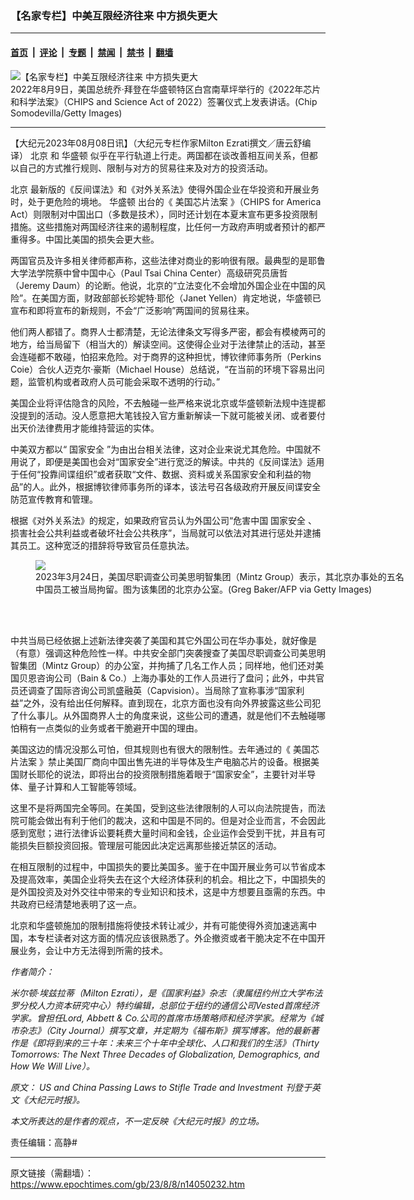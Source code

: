 ### 【名家专栏】中美互限经济往来 中方损失更大

---

#### [首页](../../../..?n14050232) &nbsp;|&nbsp; [评论](../../../../../epoch-comment?n14050232) &nbsp;|&nbsp; [专题](../../../../../epoch-special?n14050232) &nbsp;|&nbsp; [禁闻](../../../../../epoch-news?n14050232) &nbsp;|&nbsp; [禁书](../../../../../books?n14050232) &nbsp;|&nbsp; [翻墙](https://github.com/gfw-breaker/nogfw/blob/master/README.md?n14050232)


<div><img alt="【名家专栏】中美互限经济往来 中方损失更大" class="attachment-djy_600_400 size-djy_600_400 wp-post-image" src="https://i.epochtimes.com/assets/uploads/2023/08/id14050280-GettyImages-1413836688-600x400.jpg"/>
<div class="caption">
 2022年8月9日，美国总统乔‧拜登在华盛顿特区白宫南草坪举行的《2022年芯片和科学法案》（CHIPS and Science Act of 2022）签署仪式上发表讲话。(Chip Somodevilla/Getty Images)
</div></div><hr/><div class="post_content" id="artbody" itemprop="articleBody">
 <!-- article content begin -->
 <p>
  【大纪元2023年08月08日讯】（大纪元专栏作家Milton Ezrati撰文／唐云舒编译）
  <ok href="https://www.epochtimes.com/gb/tag/%E5%8C%97%E4%BA%AC.html">
   北京
  </ok>
  和
  <ok href="https://www.epochtimes.com/gb/tag/%E5%8D%8E%E7%9B%9B%E9%A1%BF.html">
   华盛顿
  </ok>
  似乎在平行轨道上行走。两国都在谈改善相互间关系，但都以自己的方式推行规则、限制与对方的贸易往来及对方的投资活动。
 </p>
 <p>
  <ok href="https://www.epochtimes.com/gb/tag/%E5%8C%97%E4%BA%AC.html">
   北京
  </ok>
  最新版的《反间谍法》和《对外关系法》使得外国企业在华投资和开展业务时，处于更危险的境地。
  <ok href="https://www.epochtimes.com/gb/tag/%E5%8D%8E%E7%9B%9B%E9%A1%BF.html">
   华盛顿
  </ok>
  出台的《
  <ok href="https://www.epochtimes.com/gb/tag/%E7%BE%8E%E5%9B%BD%E8%8A%AF%E7%89%87%E6%B3%95%E6%A1%88.html">
   美国芯片法案
  </ok>
  》（CHIPS for America Act）则限制对中国出口（多数是技术），同时还计划在本夏末宣布更多投资限制措施。这些措施对两国经济往来的遏制程度，比任何一方政府声明或者预计的都严重得多。中国比美国的损失会更大些。
 </p>
 <p>
  两国官员及许多相关律师都声称，这些法律对商业的影响很有限。最典型的是耶鲁大学法学院蔡中曾中国中心（Paul Tsai China Center）高级研究员唐哲（Jeremy Daum）的论断。他说，北京的“立法变化不会增加外国企业在中国的风险”。在美国方面，财政部部长珍妮特‧耶伦（Janet Yellen）肯定地说，华盛顿已宣布和即将宣布的新规则，不会“广泛影响”两国间的贸易往来。
 </p>
 <p>
  他们两人都错了。商界人士都清楚，无论法律条文写得多严密，都会有模棱两可的地方，给当局留下（相当大的）解读空间。这使得企业对于法律禁止的活动，甚至会连碰都不敢碰，怕招来危险。对于商界的这种担忧，博钦律师事务所（Perkins Coie）合伙人迈克尔‧豪斯（Michael House）总结说，“在当前的环境下容易出问题，监管机构或者政府人员可能会采取不透明的行动。”
 </p>
 <p>
  美国企业将评估隐含的风险，不去触碰一些严格来说北京或华盛顿新法规中连提都没提到的活动。没人愿意把大笔钱投入官方重新解读一下就可能被关闭、或者要付出天价法律费用才能维持营运的实体。
 </p>
 <p>
  中美双方都以“
  <ok href="https://www.epochtimes.com/gb/tag/%E5%9B%BD%E5%AE%B6%E5%AE%89%E5%85%A8.html">
   国家安全
  </ok>
  ”为由出台相关法律，这对企业来说尤其危险。中国就不用说了，即便是美国也会对“国家安全”进行宽泛的解读。中共的《反间谍法》适用于任何“投靠间谍组织”或者获取“文件、数据、资料或关系国家安全和利益的物品”的人。此外，根据博钦律师事务所的译本，该法号召各级政府开展反间谍安全防范宣传教育和管理。
 </p>
 <p>
  根据《对外关系法》的规定，如果政府官员认为外国公司“危害中国
  <ok href="https://www.epochtimes.com/gb/tag/%E5%9B%BD%E5%AE%B6%E5%AE%89%E5%85%A8.html">
   国家安全
  </ok>
  、损害社会公共利益或者破坏社会公共秩序”，当局就可以依法对其进行惩处并逮捕其员工。这种宽泛的措辞将导致官员任意执法。
 </p>
 <figure class="wp-caption aligncenter" style="width: 601px">
  <ok href=" https://www.theepochtimes.com/_next/image?url=https://img.theepochtimes.com/assets/uploads/2023/08/01/id5436678-MintzGroupGettyImages-1249214796-1200x798.jpg&amp;w=1200&amp;q=75 " rel="noreferrer noopener" target="_blank">
   <img class="" src="https://www.theepochtimes.com/_next/image?url=https://img.theepochtimes.com/assets/uploads/2023/08/01/id5436678-MintzGroupGettyImages-1249214796-1200x798.jpg&amp;w=1200&amp;q=75 "/>
  </ok>
  <br/><figcaption class="wp-caption-text">
   2023年3月24日，美国尽职调查公司美思明智集团（Mintz Group）表示，其北京办事处的五名中国员工被当局拘留。图为该集团的北京办公室。(Greg Baker/AFP via Getty Images)
  </figcaption><br/>
 </figure><br/>
 <p>
  中共当局已经依据上述新法律突袭了美国和其它外国公司在华办事处，就好像是（有意）强调这种危险性一样。中共安全部门突袭搜查了美国尽职调查公司美思明智集团（Mintz Group）的办公室，并拘捕了几名工作人员；同样地，他们还对美国贝恩咨询公司（Bain &amp; Co.）上海办事处的工作人员进行了盘问；此外，中共官员还调查了国际咨询公司凯盛融英（Capvision）。当局除了宣称事涉“国家利益”之外，没有给出任何解释。直到现在，北京方面也没有向外界披露这些公司犯了什么事儿。从外国商界人士的角度来说，这些公司的遭遇，就是他们不去触碰哪怕稍有一点类似的业务或者干脆避开中国的理由。
 </p>
 <p>
  美国这边的情况没那么可怕，但其规则也有很大的限制性。去年通过的《
  <ok href="https://www.epochtimes.com/gb/tag/%E7%BE%8E%E5%9B%BD%E8%8A%AF%E7%89%87%E6%B3%95%E6%A1%88.html">
   美国芯片法案
  </ok>
  》禁止美国厂商向中国出售先进的半导体及生产电脑芯片的设备。根据美国财长耶伦的说法，即将出台的投资限制措施着眼于“国家安全”，主要针对半导体、量子计算和人工智能等领域。
 </p>
 <p>
  这里不是将两国完全等同。在美国，受到这些法律限制的人可以向法院提告，而法院可能会做出有利于他们的裁决，这和中国是不同的。但是对企业而言，不会因此感到宽慰；进行法律诉讼要耗费大量时间和金钱，企业运作会受到干扰，并且有可能损失巨额投资回报。管理层可能因此决定远离那些接近禁区的活动。
 </p>
 <p>
  在相互限制的过程中，中国损失的要比美国多。鉴于在中国开展业务可以节省成本及提高效率，美国企业将失去在这个大经济体获利的机会。相比之下，中国损失的是外国投资及对外交往中带来的专业知识和技术，这是中方想要且亟需的东西。中共政府已经清楚地表明了这一点。
 </p>
 <p>
  北京和华盛顿施加的限制措施将使技术转让减少，并有可能使得外资加速逃离中国，本专栏读者对这方面的情况应该很熟悉了。外企撤资或者干脆决定不在中国开展业务，会让中方无法得到所需的技术。
 </p>
 <p>
  <em>
   作者简介：
  </em>
 </p>
 <p>
  <em>
   米尔顿‧埃兹拉蒂（Milton Ezrati），是《国家利益》杂志（隶属纽约州立大学布法罗分校人力资本研究中心）特约编辑，总部位于纽约的通信公司Vested首席经济学家。曾担任Lord, Abbett &amp; Co.公司的首席市场策略师和经济学家。经常为《城市杂志》（City Journal）撰写文章，并定期为《福布斯》撰写博客。他的最新著作是《即将到来的三十年：未来三个十年中全球化、人口和我们的生活》（Thirty Tomorrows: The Next Three Decades of Globalization, Demographics, and How We Will Live）。
  </em>
 </p>
 <p>
  <em>
   原文：
   <ok href="https://www.theepochtimes.com/opinion/us-and-china-passing-laws-to-stifle-trade-and-investment-5436376" rel="noopener noreferrer" target="_blank">
    US and China Passing Laws to Stifle Trade and Investment
   </ok>
   刊登于英文《大纪元时报》。
  </em>
 </p>
 <p>
  <em>
   本文所表达的是作者的观点，不一定反映《大纪元时报》的立场。
  </em>
 </p>
 <p>
  责任编辑：高静#
 </p>
 <!-- article content end -->
 <div id="below_article_ad">
 </div>
</div>


---

原文链接（需翻墙）：https://www.epochtimes.com/gb/23/8/8/n14050232.htm